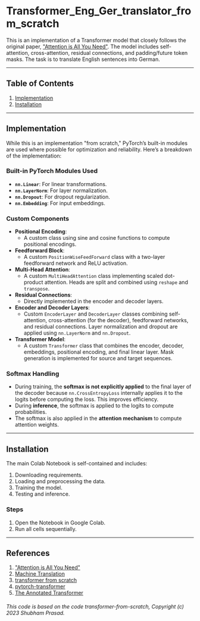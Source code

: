 # Transformer_Eng_Ger_translator_from_scratch

This is an implementation of a Transformer model that closely follows the original paper, ["Attention is All You Need"](https://arxiv.org/abs/1706.03762). The model includes self-attention, cross-attention, residual connections, and padding/future token masks. The task is to translate English sentences into German.

---

## Table of Contents
1. [Implementation](#implementation)
2. [Installation](#installation)

---

## Implementation

While this is an implementation "from scratch," PyTorch’s built-in modules are used where possible for optimization and reliability. Here’s a breakdown of the implementation:

### **Built-in PyTorch Modules Used**
- **`nn.Linear`**: For linear transformations.
- **`nn.LayerNorm`**: For layer normalization.
- **`nn.Dropout`**: For dropout regularization.
- **`nn.Embedding`**: For input embeddings.

### **Custom Components**
- **Positional Encoding**:
  - A custom class using sine and cosine functions to compute positional encodings.
- **Feedforward Block**:
  - A custom `PositionWiseFeedForward` class with a two-layer feedforward network and ReLU activation.
- **Multi-Head Attention**:
  - A custom `MultiHeadAttention` class implementing scaled dot-product attention. Heads are split and combined using `reshape` and `transpose`.
- **Residual Connections**:
  - Directly implemented in the encoder and decoder layers.
- **Encoder and Decoder Layers**:
  - Custom `EncoderLayer` and `DecoderLayer` classes combining self-attention, cross-attention (for the decoder), feedforward networks, and residual connections. Layer normalization and dropout are applied using `nn.LayerNorm` and `nn.Dropout`.
- **Transformer Model**:
  - A custom `Transformer` class that combines the encoder, decoder, embeddings, positional encoding, and final linear layer. Mask generation is implemented for source and target sequences.

### **Softmax Handling**
- During training, the **softmax is not explicitly applied** to the final layer of the decoder because `nn.CrossEntropyLoss` internally applies it to the logits before computing the loss. This improves efficiency.
- During **inference**, the softmax is applied to the logits to compute probabilities.
- The softmax is also applied in the **attention mechanism** to compute attention weights.

---

## Installation

The main Colab Notebook is self-contained and includes:
1. Downloading requirements.
2. Loading and preprocessing the data.
3. Training the model.
4. Testing and inference.

### **Steps**
1. Open the Notebook in Google Colab.
2. Run all cells sequentially.

---

## References
1. ["Attention is All You Need"](https://arxiv.org/abs/1706.03762)
2. [Machine Translation](https://github.com/bharadwaj1098/Machine_Translation/blob/main/README.md)
3. [transformer from scratch](https://github.com/aladdinpersson/Machine-Learning-Collection/blob/master/ML/Pytorch/more_advanced/transformer_from_scratch/transformer_from_scratch.py)
4. [pytorch-transformer](https://github.com/hkproj/pytorch-transformer/blob/main/README.md)
5. [The Annotated Transformer](https://nlp.seas.harvard.edu/annotated-transformer/)

###### This code is based on the code transformer-from-scratch, Copyright (c) 2023 Shubham Prasad.
